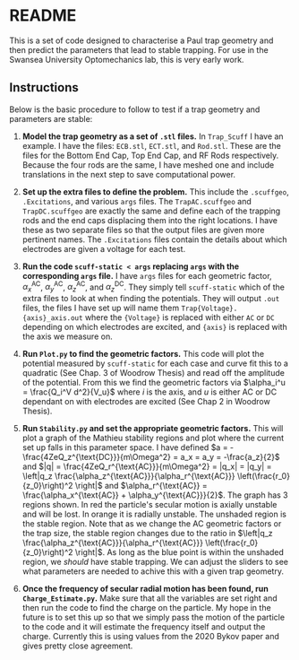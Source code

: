 # README

This is a set of code designed to characterise a Paul trap geometry and then predict the parameters that lead to stable trapping.
For use in the Swansea University Optomechanics lab, this is very early work.

## Instructions
Below is the basic procedure to follow to test if a trap geometry and parameters are stable:

1) **Model the trap geometry as a set of <code>.stl</code> files.**  In <code>Trap_Scuff</code> I have an example. I have the files: <code>ECB.stl</code>, <code>ECT.stl</code>, and <code>Rod.stl</code>. These are the files for the Bottom End Cap, Top End Cap, and RF Rods respectively. Because the four rods are the same, I have meshed one and include translations in the next step to save computational power.

2) **Set up the extra files to define the problem.** This include the <code>.scuffgeo</code>, <code>.Excitations</code>, and various <code>args</code> files. The <code>TrapAC.scuffgeo</code> and <code>TrapDC.scuffgeo</code> are exactly the same and define each of the trapping rods and the end caps displacing them into the right locations. I have these as two separate files so that the output files are given more pertinent names. The <code>.Excitations</code> files contain the details about which electrodes are given a voltage for each test.

3) **Run the code <code>scuff-static < args</code> replacing <code>args</code> with the corresponding <code>args</code> file.** I have <code>args</code> files for each geometric factor, $\alpha_x^{\text{AC}}$, $\alpha_y^{\text{AC}}$, $\alpha_z^{\text{AC}}$, and $\alpha_z^{\text{DC}}$. They simply tell <code>scuff-static</code> which of the extra files to look at when finding the potentials. They will output <code>.out</code> files, the files I have set up will name them <code>Trap{Voltage}.{axis}_axis.out</code> where the <code>{Voltage}</code> is replaced with either <code>AC</code> or <code>DC</code> depending on which electrodes are excited, and <code>{axis}</code> is replaced with the axis we measure on.

4) **Run <code>Plot.py</code> to find the geometric factors.** This code will plot the potential measured by <code>scuff-static</code> for each case and curve fit this to a quadratic (See Chap. 3 of Woodrow Thesis) and read off the amplitude of the potential. From this we find the geometric factors via $\alpha_i^u = \frac{Q_i^V d^2}{V_u}$ where $i$ is the axis, and $u$ is either AC or DC dependant on with electrodes are excited (See Chap 2 in Woodrow Thesis).

5) **Run <code>Stability.py</code> and set the appropriate geometric factors.** This will plot a graph of the Mathieu stability regions and plot where the current set up falls in this parameter space. I have defined $a = - \frac{4ZeQ_z^{\text{DC}}}{m\Omega^2} = a_x = a_y = -\frac{a_z}{2}$ and $|q| = \frac{4ZeQ_r^{\text{AC}}}{m\Omega^2} = |q_x| = |q_y| = \left|q_z \frac{\alpha_z^{\text{AC}}}{\alpha_r^{\text{AC}}} \left(\frac{r_0}{z_0}\right)^2 \right|$ and $\alpha_r^{\text{AC}} = \frac{\alpha_x^{\text{AC}} + \alpha_y^{\text{AC}}}{2}$. The graph has 3 regions shown. In red the particle's secular motion is axially unstable and will be lost. In orange it is radially unstable. The unshaded region is the stable region. Note that as we change the AC geometric factors or the trap size, the stable region changes due to the ratio in $\left|q_z \frac{\alpha_z^{\text{AC}}}{\alpha_r^{\text{AC}}} \left(\frac{r_0}{z_0}\right)^2 \right|$. As long as the blue point is within the unshaded region, we *should* have stable trapping. We can adjust the sliders to see what parameters are needed to achive this with a given trap geometry.

6) **Once the frequency of secular radial motion has been found, run <code>Charge_Estimate.py</code>.** Make sure that all the variables are set right and then run the code to find the charge on the particle. My hope in the future is to set this up so that we simply pass the motion of the particle to the code and it will estimate the frequency itself and output the charge. Currently this is using values from the 2020 Bykov paper and gives pretty close agreement.
